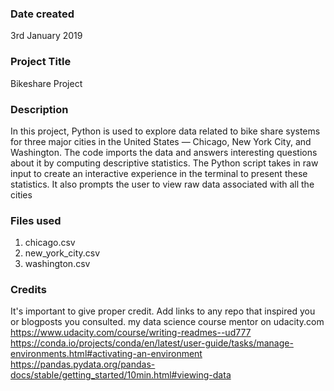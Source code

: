### Date created
3rd January 2019

### Project Title
Bikeshare Project

### Description
In this project, Python is used to explore data related to bike share systems for three major cities in the United States — Chicago, New York City, and Washington. The code imports the data and answers interesting questions about it by computing descriptive statistics. The Python script  takes in raw input to create an interactive experience in the terminal to present these statistics. It also prompts the user to view raw data associated with all the cities

### Files used
1. chicago.csv
1. new_york_city.csv
1. washington.csv

### Credits
It's important to give proper credit. Add links to any repo that inspired you or blogposts you consulted.
my data science course mentor on udacity.com
https://www.udacity.com/course/writing-readmes--ud777
https://conda.io/projects/conda/en/latest/user-guide/tasks/manage-environments.html#activating-an-environment
https://pandas.pydata.org/pandas-docs/stable/getting_started/10min.html#viewing-data

